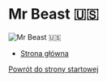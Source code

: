 # Mr Beast 🇺🇸

![Mr Beast 🇺🇸](https://i.ytimg.com/vi/qdggdexTZqM/maxresdefault.jpg)

- [Strona główna](https://www.tiktok.com/@mrbeast)

[Powrót do strony startowej](strona_startowa.md)
